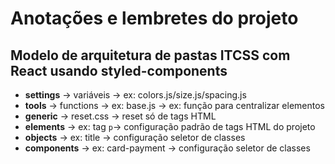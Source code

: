 # Anotações e lembretes do projeto

## Modelo de arquitetura de pastas ITCSS com React usando styled-components

- **settings** -> variáveis -> ex: colors.js/size.js/spacing.js
- **tools** -> functions -> ex: base.js -> ex: função para centralizar elementos
- **generic** -> reset.css -> reset só de tags HTML
- **elements** -> ex: tag `p`-> configuração padrão de tags HTML do projeto
- **objects** -> ex: title -> configuração seletor de classes
- **components** -> ex: card-payment -> configuração seletor de classes
